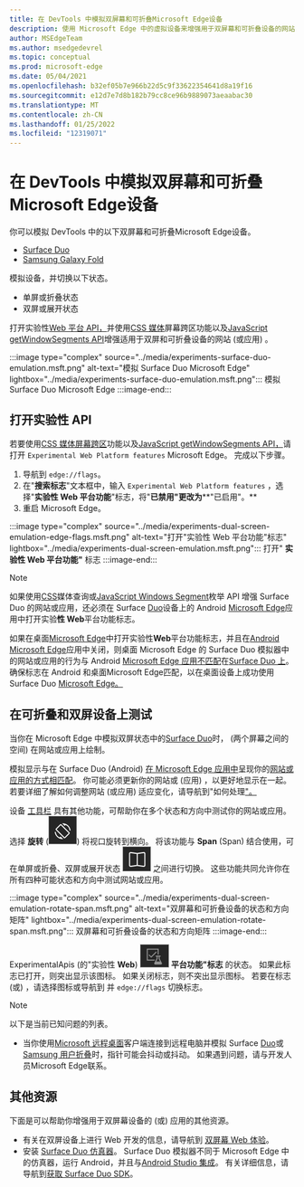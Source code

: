 ```yaml
---
title: 在 DevTools 中模拟双屏幕和可折叠Microsoft Edge设备
description: 使用 Microsoft Edge 中的虚拟设备来增强用于双屏幕和可折叠设备的网站。
author: MSEdgeTeam
ms.author: msedgedevrel
ms.topic: conceptual
ms.prod: microsoft-edge
ms.date: 05/04/2021
ms.openlocfilehash: b32ef05b7e966b22d5c9f33622354641d8a19f16
ms.sourcegitcommit: e12d7e7d8b182b79cc8ce96b9889073aeaabac30
ms.translationtype: MT
ms.contentlocale: zh-CN
ms.lasthandoff: 01/25/2022
ms.locfileid: "12319071"
---
```

# <a name="emulate-dual-screen-and-foldable-devices-in-microsoft-edge-devtools"></a>在 DevTools 中模拟双屏幕和可折叠Microsoft Edge设备

你可以模拟 DevTools 中的以下双屏幕和可折叠Microsoft Edge设备。

*   [Surface Duo](https://www.microsoft.com/surface/devices/surface-duo)
*   [Samsung Galaxy Fold](https://www.samsung.com/global/galaxy/galaxy-fold)

模拟设备，并切换以下状态。

*   单屏或折叠状态
*   双屏或展开状态

打开实验性[Web 平台 API，](#turn-on-experimental-apis)并使用[CSS 媒体](/dual-screen/web/css-media-spanning)屏幕跨区功能以及[JavaScript getWindowSegments API](/dual-screen/web/javascript-getwindowsegments)增强适用于双屏和可折叠设备的网站 (或应用) 。

:::image type="complex" source="../media/experiments-surface-duo-emulation.msft.png" alt-text="模拟 Surface Duo Microsoft Edge" lightbox="../media/experiments-surface-duo-emulation.msft.png":::
   模拟 Surface Duo Microsoft Edge
:::image-end:::


<!-- ====================================================================== -->
## <a name="turn-on-experimental-apis"></a>打开实验性 API

若要使用[CSS 媒体屏幕跨区](/dual-screen/web/css-media-spanning)功能以及[JavaScript getWindowSegments API，](/dual-screen/web/javascript-getwindowsegments)请打开 `Experimental Web Platform features` Microsoft Edge。  完成以下步骤。

1.  导航到 `edge://flags`。
1.  在"**搜索标志**"文本框中，输入 `Experimental Web Platform features` ，选择"**实验性 Web 平台功能**"标志，将"**已禁用"更改为****"已启用"。**
1.  重启 Microsoft Edge。

:::image type="complex" source="../media/experiments-dual-screen-emulation-edge-flags.msft.png" alt-text="打开&quot;实验性 Web 平台功能&quot;标志" lightbox="../media/experiments-dual-screen-emulation.msft.png":::
   打开" **实验性 Web 平台功能"** 标志
:::image-end:::

> [!NOTE]
> 如果使用[CSS](/dual-screen/web/css-media-spanning)媒体查询或[JavaScript Windows Segment](/dual-screen/web/javascript-getwindowsegments)枚举 API 增强 Surface Duo 的网站或应用，还必须在 Surface [Duo](https://www.microsoft.com/surface/devices/surface-duo)设备上的 Android [Microsoft Edge](https://play.google.com/store/apps/details?id=com.microsoft.emmx)应用中打开实验**性 Web**平台功能[](https://www.microsoft.com/surface/devices/surface-duo)标志。
>
> 如果在桌面[Microsoft Edge](https://www.microsoft.com/edge)中打开实验性**Web**平台功能标志，并且在[Android Microsoft Edge](https://play.google.com/store/apps/details?id=com.microsoft.emmx)应用中关闭，则桌面 Microsoft Edge 的 Surface Duo 模拟器中的网站或应用的行为与 Android [Microsoft Edge 应用不匹配](https://play.google.com/store/apps/details?id=com.microsoft.emmx)在[Surface Duo 上](https://www.microsoft.com/surface/devices/surface-duo)。  确保标志在 Android 和桌面Microsoft Edge匹配，以在桌面设备上成功使用 Surface Duo [Microsoft Edge。](https://www.microsoft.com/edge)


<!-- ====================================================================== -->
## <a name="test-on-foldable-and-dual-screen-devices"></a>在可折叠和双屏设备上测试

当你在 Microsoft Edge 中模拟双屏状态中的[Surface Duo](https://www.microsoft.com/surface/devices/surface-duo)时， (两个屏幕之间的空间) 在网站或应用上绘制。

模拟显示与在 Surface Duo (Android) [在 Microsoft Edge 应用中](https://play.google.com/store/apps/details?id=com.microsoft.emmx)呈现你的[网站或应用的方式相匹配](https://www.microsoft.com/surface/devices/surface-duo)。  你可能必须更新你的网站或 (应用) ，以更好地显示在一起。  若要详细了解如何调整网站 (或应用) 适应变化，请导航到"如何处理["。](/dual-screen/introduction#how-to-work-with-the-seam)

设备 [工具栏](../device-mode/index.md#simulate-a-mobile-viewport) 具有其他功能，可帮助你在多个状态和方向中测试你的网站或应用。  选择 **旋转** (![ 旋转 ](../media/rotate-dark-icon.msft.png)) 将视口旋转到横向。 将该功能与 **Span** (Span) 结合使用，可在单屏或折叠、双屏或展开状态 ![ ](../media/span-dark-icon.msft.png) 之间进行切换。  这些功能共同允许你在所有四种可能状态和方向中测试网站或应用。

:::image type="complex" source="../media/experiments-dual-screen-emulation-rotate-span.msft.png" alt-text="双屏幕和可折叠设备的状态和方向矩阵" lightbox="../media/experiments-dual-screen-emulation-rotate-span.msft.png":::
   双屏幕和可折叠设备的状态和方向矩阵
:::image-end:::

ExperimentalApis (的"实验性 **Web**) ![ 功能"图标显示"实验性 Web ](../media/experimental-apis-dark-icon.msft.png) **平台功能"标志** 的状态。  如果此标志已打开，则突出显示该图标。  如果关闭标志，则不突出显示图标。  若要在标志 (或) ，请选择图标或导航到 并 `edge://flags` 切换标志。

> [!NOTE]
> 以下是当前已知问题的列表。
>
> *   当你使用[Microsoft 远程桌面](/windows-server/remote/remote-desktop-services/clients/remote-desktop-clients)客户端连接到远程电脑并模拟 Surface [Duo](https://www.microsoft.com/surface/devices/surface-duo)或[Samsung 用户折叠](https://www.samsung.com/global/galaxy/galaxy-fold)时，指针可能会抖动或抖动。  如果遇到问题，请与开发人员Microsoft Edge联系。


<!-- ====================================================================== -->
## <a name="additional-resources"></a>其他资源

下面是可以帮助你增强用于双屏幕设备的 (或) 应用的其他资源。

*   有关在双屏设备上进行 Web 开发的信息，请导航到 [双屏幕 Web 体验](/dual-screen/web/index)。
*   安装 [Surface Duo 仿真器](/dual-screen/android/use-emulator)。  Surface Duo 模拟器不同于 Microsoft Edge 中的仿真器，运行 Android，并且与[Android Studio 集成](https://developer.android.com/studio/)。  有关详细信息，请导航到[获取 Surface Duo SDK](/dual-screen/android/get-duo-sdk)。
